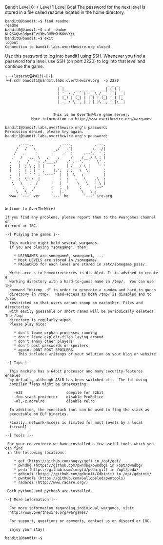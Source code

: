 Bandit Level 0 → Level 1
Level Goal
The password for the next level is stored in a file called readme located in the home directory. 


    bandit0@bandit:~$ find readme
    readme
    bandit0@bandit:~$ cat readme
    NH2SXQwcBdpmTEzi3bvBHMM9H66vVXjL
    bandit0@bandit:~$ exit
    logout
    Connection to bandit.labs.overthewire.org closed.

Use this password to log into bandit1 using SSH. Whenever you find a password for a level, use SSH (on port 2220) to 
log into that level and continue the game.
    
    ┌──(lazarot㉿kali)-[~]
    └─$ ssh bandit1@bandit.labs.overthewire.org  -p 2220                                                           
                             _                     _ _ _   
                            | |__   __ _ _ __   __| (_) |_ 
                            | '_ \ / _` | '_ \ / _` | | __|
                            | |_) | (_| | | | | (_| | | |_ 
                            |_.__/ \__,_|_| |_|\__,_|_|\__|
                                                           
    
                          This is an OverTheWire game server. 
                More information on http://www.overthewire.org/wargames
    
    bandit1@bandit.labs.overthewire.org's password: 
    Permission denied, please try again.
    bandit1@bandit.labs.overthewire.org's password: 
    
          ,----..            ,----,          .---.
         /   /   \         ,/   .`|         /. ./|
        /   .     :      ,`   .'  :     .--'.  ' ;
       .   /   ;.  \   ;    ;     /    /__./ \ : |
      .   ;   /  ` ; .'___,/    ,' .--'.  '   \' .
      ;   |  ; \ ; | |    :     | /___/ \ |    ' '
      |   :  | ; | ' ;    |.';  ; ;   \  \;      :
      .   |  ' ' ' : `----'  |  |  \   ;  `      |
      '   ;  \; /  |     '   :  ;   .   \    .\  ;
       \   \  ',  /      |   |  '    \   \   ' \ |
        ;   :    /       '   :  |     :   '  |--"
         \   \ .'        ;   |.'       \   \ ;
      www. `---` ver     '---' he       '---" ire.org
    
    
    Welcome to OverTheWire!
    
    If you find any problems, please report them to the #wargames channel on
    discord or IRC.
    
    --[ Playing the games ]--
    
      This machine might hold several wargames.
      If you are playing "somegame", then:
    
        * USERNAMES are somegame0, somegame1, ...
        * Most LEVELS are stored in /somegame/.
        * PASSWORDS for each level are stored in /etc/somegame_pass/.
    
      Write-access to homedirectories is disabled. It is advised to create a
      working directory with a hard-to-guess name in /tmp/.  You can use the
      command "mktemp -d" in order to generate a random and hard to guess
      directory in /tmp/.  Read-access to both /tmp/ is disabled and to /proc
      restricted so that users cannot snoop on eachother. Files and directories
      with easily guessable or short names will be periodically deleted! The /tmp
      directory is regularly wiped.
      Please play nice:
    
        * don't leave orphan processes running
        * don't leave exploit-files laying around
        * don't annoy other players
        * don't post passwords or spoilers
        * again, DONT POST SPOILERS!
          This includes writeups of your solution on your blog or website!
    
    --[ Tips ]--
    
      This machine has a 64bit processor and many security-features enabled
      by default, although ASLR has been switched off.  The following
      compiler flags might be interesting:
    
        -m32                    compile for 32bit
        -fno-stack-protector    disable ProPolice
        -Wl,-z,norelro          disable relro
    
      In addition, the execstack tool can be used to flag the stack as
      executable on ELF binaries.
    
      Finally, network-access is limited for most levels by a local
      firewall.
    
    --[ Tools ]--
    
     For your convenience we have installed a few useful tools which you can find
     in the following locations:
    
        * gef (https://github.com/hugsy/gef) in /opt/gef/
        * pwndbg (https://github.com/pwndbg/pwndbg) in /opt/pwndbg/
        * peda (https://github.com/longld/peda.git) in /opt/peda/
        * gdbinit (https://github.com/gdbinit/Gdbinit) in /opt/gdbinit/
        * pwntools (https://github.com/Gallopsled/pwntools)
        * radare2 (http://www.radare.org/)
    
     Both python2 and python3 are installed.
    
    --[ More information ]--
    
      For more information regarding individual wargames, visit
      http://www.overthewire.org/wargames/
    
      For support, questions or comments, contact us on discord or IRC.
    
      Enjoy your stay!
    
    bandit1@bandit:~$ 
